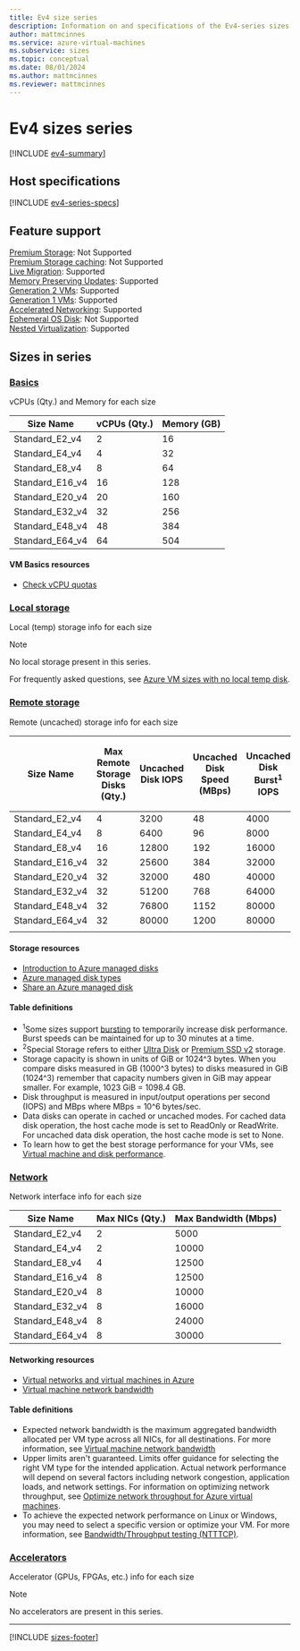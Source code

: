 ```yaml
---
title: Ev4 size series
description: Information on and specifications of the Ev4-series sizes
author: mattmcinnes
ms.service: azure-virtual-machines
ms.subservice: sizes
ms.topic: conceptual
ms.date: 08/01/2024
ms.author: mattmcinnes
ms.reviewer: mattmcinnes
---
```


# Ev4 sizes series

[!INCLUDE [ev4-summary](./includes/ev4-series-summary.md)]

## Host specifications
[!INCLUDE [ev4-series-specs](./includes/ev4-series-specs.md)]

## Feature support
[Premium Storage](../../premium-storage-performance.md): Not Supported <br>[Premium Storage caching](../../premium-storage-performance.md): Not Supported <br>[Live Migration](../../maintenance-and-updates.md): Supported <br>[Memory Preserving Updates](../../maintenance-and-updates.md): Supported <br>[Generation 2 VMs](../../generation-2.md): Supported <br>[Generation 1 VMs](../../generation-2.md): Supported <br>[Accelerated Networking](/azure/virtual-network/create-vm-accelerated-networking-cli): Supported <br>[Ephemeral OS Disk](../../ephemeral-os-disks.md): Not Supported <br>[Nested Virtualization](/virtualization/hyper-v-on-windows/user-guide/nested-virtualization): Supported <br>

## Sizes in series

### [Basics](#tab/sizebasic)

vCPUs (Qty.) and Memory for each size

| Size Name | vCPUs (Qty.) | Memory (GB) |
| --- | --- | --- |
| Standard_E2_v4 | 2 | 16 |
| Standard_E4_v4 | 4 | 32 |
| Standard_E8_v4 | 8 | 64 |
| Standard_E16_v4 | 16 | 128 |
| Standard_E20_v4 | 20 | 160 |
| Standard_E32_v4 | 32 | 256 |
| Standard_E48_v4 | 48 | 384 |
| Standard_E64_v4 | 64 | 504 |

#### VM Basics resources
- [Check vCPU quotas](../../../virtual-machines/quotas.md)

### [Local storage](#tab/sizestoragelocal)

Local (temp) storage info for each size

> [!NOTE]
> No local storage present in this series.
>
> For frequently asked questions, see [Azure VM sizes with no local temp disk](../../azure-vms-no-temp-disk.yml).



### [Remote storage](#tab/sizestorageremote)

Remote (uncached) storage info for each size

| Size Name | Max Remote Storage Disks (Qty.) | Uncached Disk IOPS | Uncached Disk Speed (MBps) | Uncached Disk Burst<sup>1</sup> IOPS | Uncached Disk Burst<sup>1</sup> Speed (MBps) | Uncached Special<sup>2</sup> Disk IOPS | Uncached Special<sup>2</sup> Disk Speed (MBps) | Uncached Burst<sup>1</sup> Special<sup>2</sup> Disk IOPS | Uncached Burst<sup>1</sup> Special<sup>2</sup> Disk Speed (MBps) |
| --- | --- | --- | --- | --- | --- | --- | --- | --- | --- |
| Standard_E2_v4 | 4 | 3200 | 48 | 4000 | 200 |  |  |  |  |
| Standard_E4_v4 | 8 | 6400 | 96 | 8000 | 200 |  |  |  |  |
| Standard_E8_v4 | 16 | 12800 | 192 | 16000 | 400 |  |  |  |  |
| Standard_E16_v4 | 32 | 25600 | 384 | 32000 | 800 |  |  |  |  |
| Standard_E20_v4 | 32 | 32000 | 480 | 40000 | 1000 |  |  |  |  |
| Standard_E32_v4 | 32 | 51200 | 768 | 64000 | 1600 |  |  |  |  |
| Standard_E48_v4 | 32 | 76800 | 1152 | 80000 | 2000 |  |  |  |  |
| Standard_E64_v4 | 32 | 80000 | 1200 | 80000 | 2000 |  |  |  |  |
|  |  |  |  |  |  |  |  |  |  |

#### Storage resources
- [Introduction to Azure managed disks](../../../virtual-machines/managed-disks-overview.md)
- [Azure managed disk types](../../../virtual-machines/disks-types.md)
- [Share an Azure managed disk](../../../virtual-machines/disks-shared.md)

#### Table definitions
- <sup>1</sup>Some sizes support [bursting](../../disk-bursting.md) to temporarily increase disk performance. Burst speeds can be maintained for up to 30 minutes at a time.
- <sup>2</sup>Special Storage refers to either [Ultra Disk](../../../virtual-machines/disks-enable-ultra-ssd.md) or [Premium SSD v2](../../../virtual-machines/disks-deploy-premium-v2.md) storage.
- Storage capacity is shown in units of GiB or 1024^3 bytes. When you compare disks measured in GB (1000^3 bytes) to disks measured in GiB (1024^3) remember that capacity numbers given in GiB may appear smaller. For example, 1023 GiB = 1098.4 GB.
- Disk throughput is measured in input/output operations per second (IOPS) and MBps where MBps = 10^6 bytes/sec.
- Data disks can operate in cached or uncached modes. For cached data disk operation, the host cache mode is set to ReadOnly or ReadWrite. For uncached data disk operation, the host cache mode is set to None.
- To learn how to get the best storage performance for your VMs, see [Virtual machine and disk performance](../../../virtual-machines/disks-performance.md).


### [Network](#tab/sizenetwork)

Network interface info for each size

| Size Name | Max NICs (Qty.) | Max Bandwidth (Mbps) |
| --- | --- | --- |
| Standard_E2_v4 | 2 | 5000 |
| Standard_E4_v4 | 2 | 10000 |
| Standard_E8_v4 | 4 | 12500 |
| Standard_E16_v4 | 8 | 12500 |
| Standard_E20_v4 | 8 | 10000 |
| Standard_E32_v4 | 8 | 16000 |
| Standard_E48_v4 | 8 | 24000 |
| Standard_E64_v4 | 8 | 30000 |

#### Networking resources
- [Virtual networks and virtual machines in Azure](/azure/virtual-network/network-overview)
- [Virtual machine network bandwidth](/azure/virtual-network/virtual-machine-network-throughput)

#### Table definitions
- Expected network bandwidth is the maximum aggregated bandwidth allocated per VM type across all NICs, for all destinations. For more information, see [Virtual machine network bandwidth](/azure/virtual-network/virtual-machine-network-throughput)
- Upper limits aren't guaranteed. Limits offer guidance for selecting the right VM type for the intended application. Actual network performance will depend on several factors including network congestion, application loads, and network settings. For information on optimizing network throughput, see [Optimize network throughput for Azure virtual machines](/azure/virtual-network/virtual-network-optimize-network-bandwidth). 
-  To achieve the expected network performance on Linux or Windows, you may need to select a specific version or optimize your VM. For more information, see [Bandwidth/Throughput testing (NTTTCP)](/azure/virtual-network/virtual-network-bandwidth-testing).

### [Accelerators](#tab/sizeaccelerators)

Accelerator (GPUs, FPGAs, etc.) info for each size

> [!NOTE]
> No accelerators are present in this series.

---

[!INCLUDE [sizes-footer](../includes/sizes-footer.md)]
